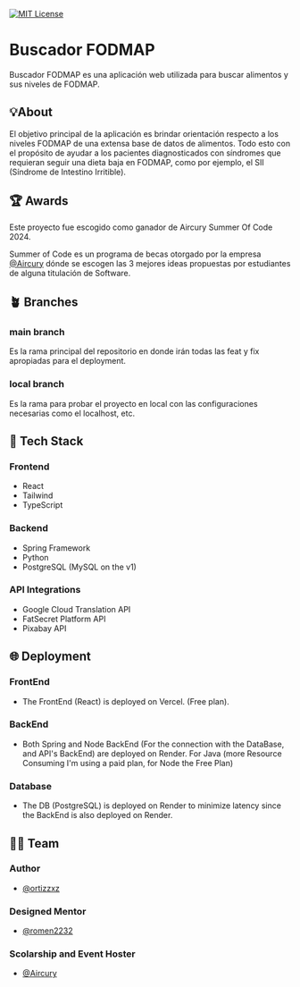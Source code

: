
[![MIT License](https://img.shields.io/badge/License-MIT-green.svg)](https://choosealicense.com/licenses/mit/)

# Buscador FODMAP   

Buscador FODMAP es una aplicación web utilizada para buscar alimentos y sus niveles de FODMAP. 


## 💡About 

El objetivo principal de la aplicación es brindar orientación respecto a los niveles FODMAP de una extensa base de datos de alimentos. Todo esto con el propósito de ayudar a los pacientes diagnosticados con síndromes que requieran seguir una dieta baja en FODMAP, como por ejemplo, el SII (Síndrome de Intestino Irritible).

## 🏆 Awards 

Este proyecto fue escogido como ganador de Aircury Summer Of Code 2024. 

Summer of Code es un programa de becas otorgado por la empresa [@Aircury](https://github.com/aircury) dónde se escogen las 3 mejores ideas propuestas por estudiantes de alguna titulación de Software. 

## 🪴 Branches 
### main branch
Es la rama principal del repositorio en donde irán todas las feat y fix apropiadas para el deployment.
### local branch
Es la rama para probar el proyecto en local con las configuraciones necesarias como el localhost, etc.

## 🧰 Tech Stack
### Frontend 

- React
- Tailwind
- TypeScript

### Backend

- Spring Framework
- Python
- PostgreSQL (MySQL on the v1)

### API Integrations 

- Google Cloud Translation API
- FatSecret Platform API
- Pixabay API

## 🌐 Deployment
### FrontEnd
- The FrontEnd (React) is deployed on Vercel. (Free plan).

### BackEnd
- Both Spring and Node BackEnd (For the connection with the DataBase, and API's BackEnd) are deployed on Render. For Java (more Resource Consuming I'm using a paid plan, for Node the Free Plan)

### Database
- The DB (PostgreSQL) is deployed on Render to minimize latency since the BackEnd is also deployed on Render.
## 🧑‍💻 Team 

### Author
- [@ortizzxz](https://github.com/ortizzxz)

### Designed Mentor
- [@romen2232](https://github.com/romen2232)

### Scolarship and Event Hoster 
- [@Aircury](https://github.com/aircury)
